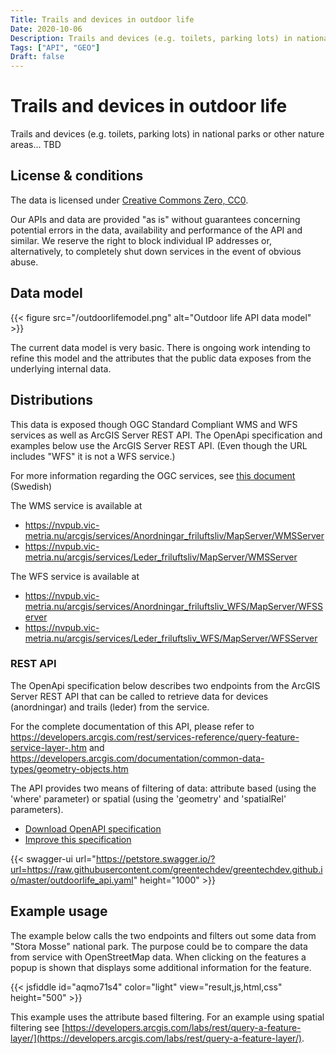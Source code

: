 ```yaml
---
Title: Trails and devices in outdoor life
Date: 2020-10-06
Description: Trails and devices (e.g. toilets, parking lots) in national parks or other nature areas
Tags: ["API", "GEO"]
Draft: false
---
```


# Trails and devices in outdoor life

Trails and devices (e.g. toilets, parking lots) in national parks or other nature areas... TBD

## License & conditions

The data is licensed under [Creative Commons Zero, CC0](https://creativecommons.org/publicdomain/zero/1.0/).

Our APIs and data are provided "as is" without guarantees concerning potential errors in the data, availability and performance of the API and similar.  We reserve the right to block individual IP addresses or, alternatively, to completely shut down services in the event of obvious abuse.

## Data model

{{< figure src="/outdoorlifemodel.png" alt="Outdoor life API data model" >}}

The current data model is very basic. There is ongoing work intending to refine this model and the attributes that the public data exposes from the underlying internal data.

## Distributions

This data is exposed though OGC Standard Compliant WMS and WFS services as well as ArcGIS Server REST API. The OpenApi specification and examples below use the ArcGIS Server REST API. (Even though the URL includes "WFS" it is not a WFS service.)

For more information regarding the OGC services, see [this document](https://gpt.vic-metria.nu/data/land/Leder_och_friluftsanordningar_beskrivning_av_oppna_data.pdf) (Swedish)

The WMS service is available at 
* https://nvpub.vic-metria.nu/arcgis/services/Anordningar_friluftsliv/MapServer/WMSServer
* https://nvpub.vic-metria.nu/arcgis/services/Leder_friluftsliv/MapServer/WMSServer

The WFS service is available at
* https://nvpub.vic-metria.nu/arcgis/services/Anordningar_friluftsliv_WFS/MapServer/WFSServer
* https://nvpub.vic-metria.nu/arcgis/services/Leder_friluftsliv_WFS/MapServer/WFSServer

### REST API

The OpenApi specification below describes two endpoints from the ArcGIS Server REST API that can be called to retrieve data for devices (anordningar) and trails (leder) from the service.

For the complete documentation of this API, please refer to
https://developers.arcgis.com/rest/services-reference/query-feature-service-layer-.htm
and
https://developers.arcgis.com/documentation/common-data-types/geometry-objects.htm

The API provides two means of filtering of data: attribute based (using the 'where' parameter) or spatial (using the 'geometry' and 'spatialRel' parameters).

* [Download OpenAPI specification](https://raw.githubusercontent.com/greentechdev/greentechdev.github.io/master/outdoorlife_api.yaml)
* [Improve this specification](https://github.com/greentechdev/greentechdev.github.io/edit/master/outdoorlife_api.yaml)

{{< swagger-ui url="https://petstore.swagger.io/?url=https://raw.githubusercontent.com/greentechdev/greentechdev.github.io/master/outdoorlife_api.yaml" height="1000" >}}

## Example usage

The example below calls the two endpoints and filters out some data from "Stora Mosse" national park. The purpose could be to compare the data from service with OpenStreetMap data. When clicking on the features a popup is shown that displays some additional information for the feature.

{{< jsfiddle id="aqmo71s4" color="light" view="result,js,html,css" height="500" >}}

This example uses the attribute based filtering. For an example using spatial filtering see [https://developers.arcgis.com/labs/rest/query-a-feature-layer/](https://developers.arcgis.com/labs/rest/query-a-feature-layer/).